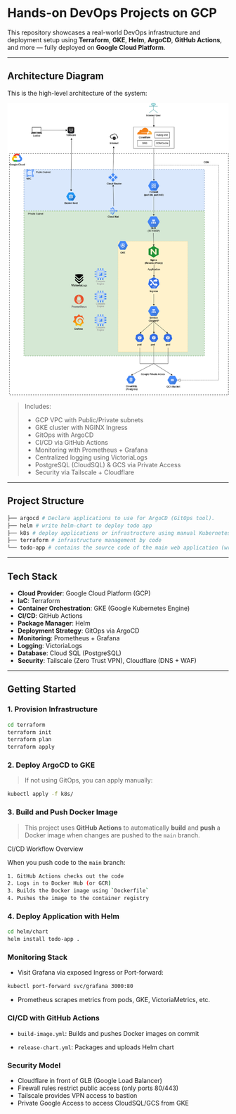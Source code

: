 # Hands-on DevOps Projects on GCP

This repository showcases a real-world DevOps infrastructure and deployment setup using **Terraform**, **GKE**, **Helm**, **ArgoCD**, **GitHub Actions**, and more — fully deployed on **Google Cloud Platform**.

---

## Architecture Diagram

This is the high-level architecture of the system:

![GCP Architecture](infra.png)

> Includes:
> - GCP VPC with Public/Private subnets
> - GKE cluster with NGINX Ingress
> - GitOps with ArgoCD
> - CI/CD via GitHub Actions
> - Monitoring with Prometheus + Grafana
> - Centralized logging using VictoriaLogs
> - PostgreSQL (CloudSQL) & GCS via Private Access
> - Security via Tailscale + Cloudflare

---

## Project Structure
```bash
├── argocd # Declare applications to use for ArgoCD (GitOps tool).
├── helm # write helm-chart to deploy todo app
├── k8s # deploy applications or infrastructure using manual Kubernetes manifests
├── terraform # infrastructure management by code
└── todo-app # contains the source code of the main web application (written in Python).
```
---

## Tech Stack

- **Cloud Provider**: Google Cloud Platform (GCP)
- **IaC**: Terraform
- **Container Orchestration**: GKE (Google Kubernetes Engine)
- **CI/CD**: GitHub Actions
- **Package Manager**: Helm
- **Deployment Strategy**: GitOps via ArgoCD
- **Monitoring**: Prometheus + Grafana
- **Logging**: VictoriaLogs
- **Database**: Cloud SQL (PostgreSQL)
- **Security**: Tailscale (Zero Trust VPN), Cloudflare (DNS + WAF)

---

##  Getting Started

### 1️. Provision Infrastructure

```bash
cd terraform
terraform init
terraform plan
terraform apply
```
### 2️. Deploy ArgoCD to GKE
> If not using GitOps, you can apply manually:
```bash
kubectl apply -f k8s/
```
### 3️. Build and Push Docker Image
> This project uses **GitHub Actions** to automatically **build** and **push** a Docker image when changes are pushed to the `main` branch.

CI/CD Workflow Overview

When you push code to the `main` branch:
```bash
1. GitHub Actions checks out the code
2. Logs in to Docker Hub (or GCR)
3. Builds the Docker image using `Dockerfile`
4. Pushes the image to the container registry
```

### 4️. Deploy Application with Helm
```bash
cd helm/chart
helm install todo-app .
```
### Monitoring Stack
- Visit Grafana via exposed Ingress or Port-forward:
```bash
kubectl port-forward svc/grafana 3000:80
```
- Prometheus scrapes metrics from pods, GKE, VictoriaMetrics, etc.
### CI/CD with GitHub Actions
- ```build-image.yml```: Builds and pushes Docker images on commit

- ```release-chart.yml```: Packages and uploads Helm chart
### Security Model
- Cloudflare in front of GLB (Google Load Balancer)
- Firewall rules restrict public access (only ports 80/443)
- Tailscale provides VPN access to bastion
- Private Google Access to access CloudSQL/GCS from GKE
### 
